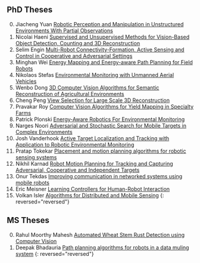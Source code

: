 
## PhD Theses
0. Jiacheng Yuan [Robotic Perception and Manipulation in Unstructured Environments With Partial Observations](https://www.proquest.com/dissertations-theses/robotic-perception-manipulation-unstructured/docview/3241115510/)
0. Nicolai Haeni [Supervised and Unsupervised Methods for Vision-Based Object Detection, Counting and 3D Reconstruction](https://hdl.handle.net/11299/258747)
0. Selim Engin [Multi-Robot Connectivity-Formation, Active Sensing and Control in Cooperative and Adversarial Settings](https://hdl.handle.net/11299/258728)
0. Minghan Wei [Energy Mapping and Energy-aware Path Planning for Field Robots](https://hdl.handle.net/11299/226668)
0. Nikolaos Stefas [Environmental Monitoring with Unmanned Aerial Vehicles
](https://hdl.handle.net/11299/216332)
0. Wenbo Dong [3D Computer Vision Algorithms for Semantic Reconstruction of Agricultural Environments](https://hdl.handle.net/11299/224609)
0. Cheng Peng [View Selection for Large Scale 3D Reconstruction
](https://hdl.handle.net/11299/226644)
0. Pravakar Roy [Computer Vision Algorithms for Yield Mapping in Specialty Farms](https://hdl.handle.net/11299/211321)
0. Patrick Plonski [Energy-Aware Robotics For Environmental Monitoring
](https://hdl.handle.net/11299/215070)
0. Narges Noori [Adversarial and Stochastic Search for Mobile Targets in Complex Environments](https://hdl.handle.net/11299/178937)
0. Josh Vanderhook [Active Target Localization and Tracking with Application to Robotic Environmental Monitoring](https://hdl.handle.net/11299/175716)
0. Pratap Tokekar [Placement and motion planning algorithms for robotic sensing systems](https://hdl.handle.net/11299/168316)
0. Nikhil Karnad [Robot Motion Planning for Tracking and Capturing Adversarial, Cooperative and Independent Targets](https://hdl.handle.net/11299/175532)
0. Onur Tekdas  [Improving communication in networked systems using mobile robots](https://hdl.handle.net/11299/112774)
0. Eric Meisner [Learning Controllers for Human-Robot Interaction](https://www.cs.rpi.edu/research/phdabstracts/meisner.html)
0. Volkan Isler [Algorithms for Distributed and Mobile Sensing](https://www-users.cse.umn.edu/~isler/pub/thesis/)
{: reversed="reversed"}


## MS Theses
0. Rahul Moorthy Mahesh [Automated Wheat Stem Rust Detection using Computer Vision](https://hdl.handle.net/11299/256952)
0. Deepak Bhadauria [Path planning algorithms for robots in a data muling system](https://hdl.handle.net/11299/104135)
{: reversed="reversed"}
